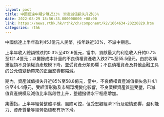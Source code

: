 ```yaml
---
layout: post
title: 中國信達中期少賺近33%　資產減值損失升近85%
date: 2022-08-29 18:56:33.000000000 +08:00
link: https://news.rthk.hk/rthk/ch/component/k2/1664634-20220829.htm
categories: rthk
---
```


中國信達上半年盈利45.1億元人民幣，按年跌近33%，不派中期息。

上半年收入總額微跌約0.3%至412.6億元，當中，貢獻最大的利息收入升約0.7%至121.4億元；以攤餘成本計量的不良債權資產收入跌27%至55.5億元，由於收購重組類不良債權資產規模下降，並受資產分類影響；不良債權資產及其他金融工具的公允值變動帶來的正面影響都縮減。

期內，資產減值損失升近85%至58.8億元，當中，不良債權資產減值損失急升4.1倍至44.4億元，受經濟形勢及市場環境變化影響，不良債權資產質量受壓，已減值資產規模及減值比率階段性上升，整體撥備水平相應增加。

集團指，上半年經營整體平穩、風險可控，但受宏觀經濟下行及疫情影響，盈利能力、資產質量等經營指標都有所下滑。
